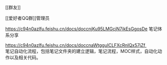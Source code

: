 [[群友]]

[[爱好者QQ群]]管理员

https://c94n0azlfu.feishu.cn/docs/doccnjKu95LMGcjN7ikEsGgosDe
笔记体系分享

https://c94n0azlfu.feishu.cn/docs/doccnaWtgguICLFXcRnIQx57jZf   
笔记自动化流程，包括笔记文件夹的建立逻辑，笔记流程，MOC样式，自动化动作以及相关代码。


